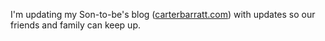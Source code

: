 <!--
.. title: At the hospital, waiting to become a dad!
.. date: 2009/01/10 13:37
.. slug: at-the-hospital-waiting-to-become-a-dad
.. tags:
.. link:
.. description:
-->

I'm updating my Son-to-be's blog ([carterbarratt.com](http://carterbarratt.com)) with updates so our friends and family can keep up.

